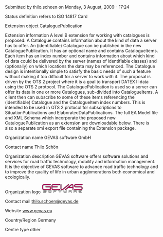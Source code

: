 Submitted by thilo.schoen on Monday, 3 August, 2009 - 17:24

Status definition refers to ISO 14817
Card

Extension object
CataloguePublication

Extension information
A level B extension for working with catalogues is proposed. A Catalogue contains information about the kind of data a server has to offer. An (identifiable) Catalogue can be published in the new CataloguePublication. It has an optional name and contains CatalogueItems. Each item has an index number and contains information about which kind of data could be delivered by the server (names of identifiable classes) and (optionally) on which locations the data may be referenced. The Catalogue design is intentionally simple to satisfy the basic needs of such a feature without making it too difficult for a server to work with it. The proposal is driven by the OTS 2 project where it is a goal to transport DATEX II data using the OTS 2 protocol. The CataloguePublication is used so a server can offer its data in one or more Catalogues, sub-divided into CatalogueItems. A client then can subscribe to some of these items referencing the (identifiable) Catalogue and the CatalogueItem index numbers. This is intended to be used in OTS 2 protocol for subscriptions to SituationPublications and ElaboratedDataPublications. The full EA Model file and XML Schema which incorporate the proposed new CataloguePublication as an extension are downloadable below. There is also a separate xmi export file containing the Extension package.

Organization name
GEVAS software GmbH

Contact name
Thilo Schön

Organization description
GEVAS software offers software solutions and services for road traffic technology, mobility and information management. It is the objective of GEVAS software to advance road traffic technology and to improve the quality of life in urban agglomerations both economical and ecologically.

Organization logo
![Alt text](image.png)

Contact mail
thilo.schoen@gevas.de

Website
www.gevas.eu

Country/Region
Germany

Centre type
other